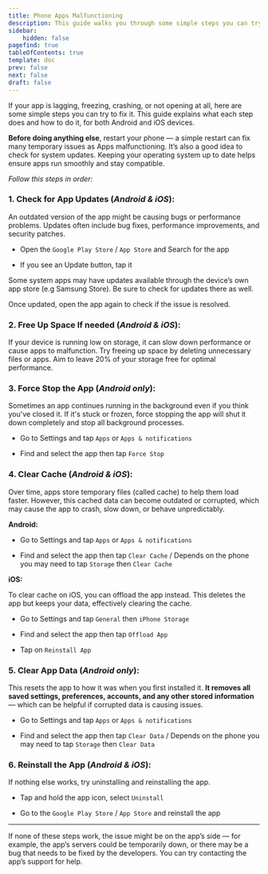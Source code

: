 ```yaml
---
title: Phone Apps Malfunctioning
description: This guide walks you through some simple steps you can try to fix malfunctioning phone apps!
sidebar:
    hidden: false
pagefind: true
tableOfContents: true
template: doc
prev: false
next: false
draft: false
---
```


If your app is lagging, freezing, crashing, or not opening at all, here are some simple steps you can try to fix it. This guide explains what each step does and how to do it, for both Android and iOS devices.

**Before doing anything else**, restart your phone — a simple restart can fix many temporary issues as Apps malfunctioning. It’s also a good idea to check for system updates. Keeping your operating system up to date helps ensure apps run smoothly and stay compatible.

*Follow this steps in order:*

### 1. Check for App Updates (*Android & iOS*):
An outdated version of the app might be causing bugs or performance problems. Updates often include bug fixes, performance improvements, and security patches.

- Open the `Google Play Store` / `App Store` and Search for the app

- If you see an Update button, tap it

Some system apps may have updates available through the device’s own app store (e.g Samsung Store). Be sure to check for updates there as well.

Once updated, open the app again to check if the issue is resolved.

### 2. Free Up Space If needed (*Android & iOS*):

If your device is running low on storage, it can slow down performance or cause apps to malfunction. Try freeing up space by deleting unnecessary files or apps. Aim to leave 20% of your storage free for optimal performance.

### 3. Force Stop the App (*Android only*):
Sometimes an app continues running in the background even if you think you've closed it. If it's stuck or frozen, force stopping the app will shut it down completely and stop all background processes.

- Go to Settings and tap `Apps` or `Apps & notifications`

- Find and select the app then tap `Force Stop`

### 4. Clear Cache (*Android & iOS*):
Over time, apps store temporary files (called cache) to help them load faster. However, this cached data can become outdated or corrupted, which may cause the app to crash, slow down, or behave unpredictably.

**Android:**

- Go to Settings and tap `Apps` or `Apps & notifications`

- Find and select the app then tap `Clear Cache` / Depends on the phone you may need to tap `Storage` then `Clear Cache`

**iOS:**

To clear cache on iOS, you can offload the app instead. This deletes the app but keeps your data, effectively clearing the cache.

- Go to Settings and tap `General` then `iPhone Storage`

- Find and select the app then tap `Offload App`

- Tap on `Reinstall App`

### 5. Clear App Data (*Android only*):
This resets the app to how it was when you first installed it. **It removes all saved settings, preferences, accounts, and any other stored information** — which can be helpful if corrupted data is causing issues.

- Go to Settings and tap `Apps` or `Apps & notifications`

- Find and select the app then tap `Clear Data` / Depends on the phone you may need to tap `Storage` then `Clear Data`

### 6. Reinstall the App (*Android & iOS*):
If nothing else works, try uninstalling and reinstalling the app.

- Tap and hold the app icon, select `Uninstall`

- Go to the `Google Play Store` / `App Store` and reinstall the app

---

If none of these steps work, the issue might be on the app’s side — for example, the app’s servers could be temporarily down, or there may be a bug that needs to be fixed by the developers. You can try contacting the app’s support for help.

